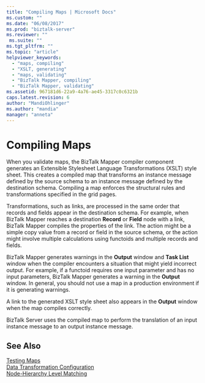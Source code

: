 ```yaml
---
title: "Compiling Maps | Microsoft Docs"
ms.custom: ""
ms.date: "06/08/2017"
ms.prod: "biztalk-server"
ms.reviewer: ""
 ms.suite: ""
ms.tgt_pltfrm: ""
ms.topic: "article"
helpviewer_keywords: 
  - "maps, compiling"
  - "XSLT, generating"
  - "maps, validating"
  - "BizTalk Mapper, compiling"
  - "BizTalk Mapper, validating"
ms.assetid: 967181d6-22a9-4a76-ae45-3317c0c6321b
caps.latest.revision: 6
author: "MandiOhlinger"
ms.author: "mandia"
manager: "anneta"
---
```

# Compiling Maps
When you validate maps, the BizTalk Mapper compiler component generates an Extensible Stylesheet Language Transformations (XSLT) style sheet. This creates a compiled map that transforms an instance message defined by the source schema to an instance message defined by the destination schema. Compiling a map enforces the structural rules and transformations specified in the grid pages.  
  
 Transformations, such as links, are processed in the same order that records and fields appear in the destination schema. For example, when BizTalk Mapper reaches a destination **Record** or **Field** node with a link, BizTalk Mapper compiles the properties of the link. The action might be a simple copy value from a record or field in the source schema, or the action might involve multiple calculations using functoids and multiple records and fields.  
  
 BizTalk Mapper generates warnings in the **Output** window and **Task List** window when the compiler encounters a situation that might yield incorrect output. For example, if a functoid requires one input parameter and has no input parameters, BizTalk Mapper generates a warning in the **Output** window. In general, you should not use a map in a production environment if it is generating warnings.  
  
 A link to the generated XSLT style sheet also appears in the **Output** window when the map compiles correctly.  
  
 BizTalk Server uses the compiled map to perform the translation of an input instance message to an output instance message.  
  
## See Also  
 [Testing Maps](../core/testing-maps.md)   
 [Data Transformation Configuration](../core/data-transformation-configuration.md)   
 [Node-Hierarchy Level Matching](../core/node-hierarchy-level-matching.md)